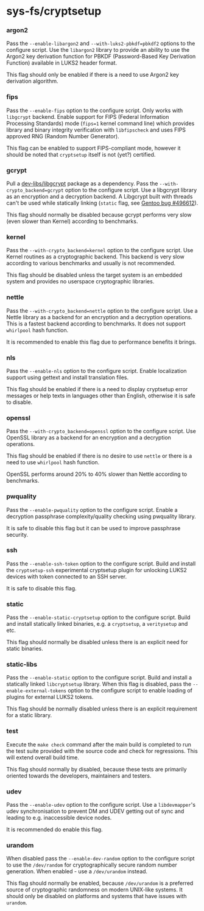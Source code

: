 # sys-fs/cryptsetup

### argon2
Pass the `--enable-libargon2` and `--with-luks2-pbkdf=pbkdf2` options to the configure script. Use the `libargon2` library to provide an ability to use the Argon2 key derivation function for PBKDF (Password-Based Key Derivation Function) available in LUKS2 header format.

This flag should only be enabled if there is a need to use Argon2 key derivation algorithm.

### fips
Pass the `--enable-fips` option to the configure script. Only works with `libgcrypt` backend. Enable support for FIPS (Federal Information Processing Standards) mode (`fips=1` kernel command line) which provides library and binary integrity verification with `libfipscheck` and uses FIPS approved RNG (Random Number Generator).

This flag can be enabled to support FIPS-compliant mode, however it should be noted that `cryptsetup` itself is not (yet?) certified.

### gcrypt
Pull a [dev-libs/libgcrypt](../dev-libs/libgcrypt.md) package as a dependency. Pass the `--with-crypto_backend=gcrypt` option to the configure script. Use a libgcrypt library as an encryption and a decryption backend. A Libgcrypt built with threads can't be used while statically linking (`static` flag, see [Gentoo bug #496612](https://bugs.gentoo.org/496612)).

This flag should normally be disabled because gcrypt performs very slow (even slower than Kernel) according to benchmarks.

### kernel
Pass the `--with-crypto_backend=kernel` option to the configure script. Use Kernel routines as a cryptographic backend. This backend is very slow according to various benchmarks and usually is not recommended.

This flag should be disabled unless the target system is an embedded system and provides no userspace cryptographic libraries.

### nettle
Pass the `--with-crypto_backend=nettle` option to the configure script. Use a Nettle library as a backend for an encryption and a decryption operations. This is a fastest backend according to benchmarks. It does not support `whirlpool` hash function.

It is recommended to enable this flag due to performance benefits it brings.

### nls
Pass the `--enable-nls` option to the configure script. Enable localization support using gettext and install translation files.

This flag should be enabled if there is a need to display cryptsetup error messages or help texts in languages other than English, otherwise it is safe to disable.

### openssl
Pass the `--with-crypto_backend=openssl` option to the configure script. Use OpenSSL library as a backend for an encryption and a decryption operations.

This flag should be enabled if there is no desire to use `nettle` or there is a need to use `whirlpool` hash function.

OpenSSL performs around 20% to 40% slower than Nettle according to benchmarks.

### pwquality
Pass the `--enable-pwquality` option to the configure script. Enable a decryption passphrase complexity/quality checking using pwquality library.

It is safe to disable this flag but it can be used to improve passphrase security.

### ssh
Pass the `--enable-ssh-token` option to the configure script. Build and install the `cryptsetup-ssh` experimental cryptsetup plugin for unlocking LUKS2 devices with token connected to an SSH server.

It is safe to disable this flag.

### static
Pass the `--enable-static-cryptsetup` option to the configure script. Build and install statically linked binaries, e.g. a `cryptsetup`, a `veritysetup` and etc.

This flag should normally be disabled unless there is an explicit need for static binaries.

### static-libs
Pass the `--enable-static` option to the configure script. Build and install a statically linked `libcryptsetup` library. When this flag is disabled, pass the `--enable-external-tokens` option to the configure script to enable loading of plugins for external LUKS2 tokens.

This flag should be normally disabled unless there is an explicit requirement for a static library.

### test
Execute the `make check` command after the main build is completed to run the test suite provided with the source code and check for regressions. This will extend overall build time.

This flag should normally by disabled, because these tests are primarily oriented towards the developers, maintainers and testers.

### udev
Pass the `--enable-udev` option to the configure script. Use a `libdevmapper`'s udev synchronisation to prevent DM and UDEV getting out of sync and leading to e.g. inaccessible device nodes.

It is recommended do enable this flag.

### urandom
When disabled pass the `--enable-dev-random` option to the configure script to use the `/dev/random` for cryptographically secure random number generation. When enabled - use a `/dev/urandom` instead.

This flag should normally be enabled, because `/dev/urandom` is a preferred source of cryptographic randomness on modern UNIX-like systems. It should only be disabled on platforms and systems that have issues with `urandom`.
